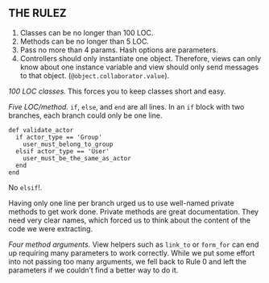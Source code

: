 ## THE RULEZ

1. Classes can be no longer than 100 LOC.
2. Methods can be no longer than 5 LOC.
3. Pass no more than 4 params. Hash options are parameters.
4. Controllers should only instantiate one object. Therefore, views can only know about one instance variable and view should only send messages to that object. (`@object.collaborator.value`).

*100 LOC classes.* This forces you to keep classes short and easy.

*Five LOC/method.* `if`, `else`, and `end` are all lines. In an `if` block with two branches, each branch could only be one line.

    def validate_actor
      if actor_type == 'Group'
        user_must_belong_to_group
      elsif actor_type == 'User'
        user_must_be_the_same_as_actor
      end
    end

No `elsif`!.

Having only one line per branch urged us to use well-named private methods to get work done. Private methods are great documentation. They need very clear names, which forced us to think about the content of the code we were extracting.

*Four method arguments.* View helpers such as `link_to` or `form_for` can end up requiring many parameters to work correctly. While we put some effort into not passing too many arguments, we fell back to Rule 0 and left the parameters if we couldn’t find a better way to do it.
